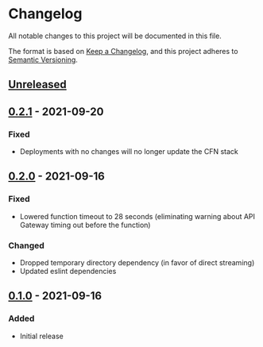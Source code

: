 # Changelog

All notable changes to this project will be documented in this file.

The format is based on [Keep a Changelog](https://keepachangelog.com/en/1.0.0/),
and this project adheres to [Semantic Versioning](https://semver.org/spec/v2.0.0.html).

## [Unreleased]

## [0.2.1] - 2021-09-20
### Fixed
- Deployments with no changes will no longer update the CFN stack

## [0.2.0] - 2021-09-16
### Fixed
- Lowered function timeout to 28 seconds (eliminating warning about API Gateway timing out before the function)

### Changed
- Dropped temporary directory dependency (in favor of direct streaming)
- Updated eslint dependencies

## [0.1.0] - 2021-09-16
### Added

- Initial release

[Unreleased]: https://github.com/troyready/serverless-hashicorp-releases-cacher/compare/v0.2.1...HEAD
[0.2.1]: https://github.com/troyready/serverless-hashicorp-releases-cacher/compare/v0.2.0...v0.2.1
[0.2.0]: https://github.com/troyready/serverless-hashicorp-releases-cacher/compare/v0.1.0...v0.2.0
[0.1.0]: https://github.com/troyready/serverless-hashicorp-releases-cacher/releases/tag/v0.1.0
